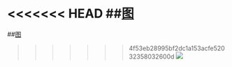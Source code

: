 <<<<<<< HEAD
##[图](https://mp.weixin.qq.com/s/pQ-YcY0KBezLNMPSMCoAmg)
=======
##[图](https://mp.weixin.qq.com/s/pQ-YcY0KBezLNMPSMCoAmg)
>>>>>>> 4f53eb28995bf2dc1a153acfe52032358032600d
![](https://mmbiz.qpic.cn/mmbiz_png/ndgH50E7pIoAvJlib4f4lvae67jul6t2DaaULvUP34YyibYf0ibXgD6HeSCSY90c6iaB0VuOd8daicia9Un0pzc6DMfg/640?wx_fmt=png&wxfrom=5&wx_lazy=1&wx_co=1)